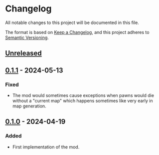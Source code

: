 # Changelog

All notable changes to this project will be documented in this file.

The format is based on [Keep a Changelog](https://keepachangelog.com/en/1.0.0/),
and this project adheres to [Semantic Versioning](https://semver.org/spec/v2.0.0.html).

## [Unreleased]

## [0.1.1] - 2024-05-13

### Fixed

-   The mod would sometimes cause exceptions when pawns would die without a "current map" which happens sometimes like very early in map generation.

## [0.1.0] - 2024-04-19

### Added

-   First implementation of the mod.

[Unreleased]: https://github.com/ilyvion/retain-strip-on-death/compare/v0.1.1...HEAD
[0.1.1]: https://github.com/ilyvion/retain-strip-on-death/releases/tag/v0.1.0...v0.1.1
[0.1.0]: https://github.com/ilyvion/retain-strip-on-death/releases/tag/v0.1.0
